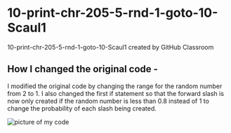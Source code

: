 # 10-print-chr-205-5-rnd-1-goto-10-Scaul1
10-print-chr-205-5-rnd-1-goto-10-Scaul1 created by GitHub Classroom

## How I changed the original code - 
I modified the original code by changing the range for the random number from 2 to 1. I also changed the first if statement so that the forward slash is now only created if the random number is less than 0.8 instead of 1 to change the probability of each slash being created. 


![picture of my code](https://i.imgur.com/Pgys7N8.png)

